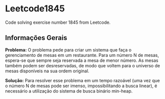 # Leetcode1845
Code solving exercise number 1845 from Leetcode.

## Informações Gerais
**Problema:** O problema pede para criar um sistema que faça o gerenciamento de mesas em um restaurante. Para um número N de mesas, espera-se que sempre seja reservada a mesa de menor número. As mesas também podem ser desreservadas, de modo que voltem para o universo de mesas disponíveis na sua ordem original.

**Solução:** Para resolver esse problema em um tempo razoável (uma vez que o número N de mesas pode ser imenso, impossibilitando a busca linear), é necessário a utilização do sistema de busca binário min-heap.
